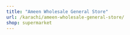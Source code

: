 ```yaml
---
title: "Ameen Wholesale General Store"
url: /karachi/ameen-wholesale-general-store/
shop: supermarket
---
```

